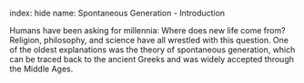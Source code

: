 index: hide
name: Spontaneous Generation - Introduction

Humans have been asking for millennia: Where does new life come from? Religion, philosophy, and science have all wrestled with this question. One of the oldest explanations was the theory of spontaneous generation, which can be traced back to the ancient Greeks and was widely accepted through the Middle Ages.
